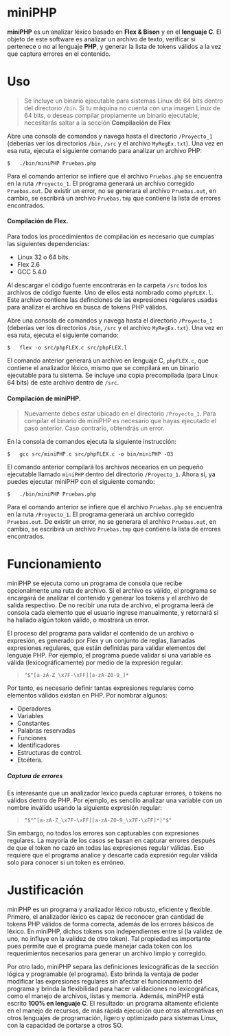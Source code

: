 # miniPHP

**miniPHP** es un analizar léxico basado en **Flex & Bison** y en el **lenguaje C**. El objeto de este software es analizar un archivo de texto, verificar si pertenece o no al lenguaje **PHP**, y generar la lista de tokens válidos a la vez que captura errores en el contenido.

# Uso

> Se incluye un binario ejecutable para sistemas Linux de 64 bits dentro del directorio `/bin`. Si tu máquina no cuenta con una imagen Linux de 64 bits, o deseas compilar propiamente un binario ejecutable, necesitarás saltar a la sección **Compilación de Flex**

Abre una consola de comandos y navega hasta el directorio `/Proyecto_1` (deberías ver los directorios `/bin`, `/src` y el archivo `MyRegEx.txt`). Una vez en esa ruta, ejecuta el siguiente comando para analizar un archivo PHP:

```shell
$   ./bin/miniPHP Pruebas.php
```
Para el comando anterior se infiere que el archivo `Pruebas.php` se encuentra en la ruta `/Proyecto_1`. El programa generará un archivo corregido `Pruebas.out`. De existir un error, no se generara el archivo `Pruebas.out`, en cambio, se escribirá un archivo `Pruebas.tmp` que contiene la lista de errores encontrados.

#### Compilación de Flex.
Para todos los procedimientos de compilación es necesario que cumplas las siguientes dependencias:
- Linux 32 o 64 bits.
- Flex 2.6
- GCC 5.4.0


Al descargar el código fuente encontrarás en la carpeta `/src` todos los archivos de código fuente. Uno de ellos está nombrado como `phpFLEX.l`. Este archivo contiene las definciones de las expresiones regulares usadas para analizar el archivo en busca de tokens PHP válidos.

Abre una consola de comandos y navega hasta el directorio `/Proyecto_1` (deberías ver los directorios `/bin`, `/src` y el archivo `MyRegEx.txt`). Una vez en esa ruta, ejecuta el siguiente comando:

```shell
$   flex -o src/phpFLEX.c src/phpFLEX.l
```

El comando anterior generará un archivo en lenguaje C, `phpFLEX.c`,  que contiene el analizador léxico, mismo que se compilará en un binario ejecutable para tu sistema. Se incluye una copia precompilada (para Linux 64 bits) de este archivo dentro de `/src`.

#### Compilación de miniPHP.

>Nuevamente debes estar ubicado en el directorio `/Proyecto_1`. Para compilar el binario de miniPHP es necesario que hayas ejecutado el paso anterior. Caso contrario, obtendrás un error.

En la consola de comandos ejecuta la siguiente instrucción:
```shell
$   gcc src/miniPHP.c src/phpFLEX.c -o bin/miniPHP -O3
```

El comando anterior compilará los archivos necearios en un pequeño ejecutable llamado `miniPHP` dentro del directorio `/Proyecto_1`. Ahora sí, ya puedes ejecutar miniPHP con el siguiente comando:

```shell
$   ./bin/miniPHP Pruebas.php
```
Para el comando anterior se infiere que el archivo `Pruebas.php` se encuentra en la ruta `/Proyecto_1`. El programa generará un archivo corregido `Pruebas.out`. De existir un error, no se generara el archivo `Pruebas.out`, en cambio, se escribirá un archivo `Pruebas.tmp` que contiene la lista de errores encontrados.

# Funcionamiento
miniPHP  se ejecuta como un programa de consola que recibe opcionalmente una ruta de archivo. Si el archivo es válido, el programa se encargará de analizar el contenido y generar los tokens y el archivo de salida respectivo. De no recibir una ruta de archivo, el programa leerá de consola cada elemento que el usuario ingrese manualmente, y retornará si ha hallado algún token válido, o mostrará un error.

El proceso del programa para validar el contenido de un archivo o expresión, es generado por Flex y un conjunto de reglas, llamadas expresiones regulares, que están definidas para validar elementos del lenguaje PHP. Por ejemplo, el programa puede validar si una variable es válida (lexicográficamente) por medio de la expresión regular:
>`"$"[a-zA-Z_\x7F-\xFF][a-zA-Z0-9_]*`

Por tanto, es necesario definir tantas expresiones regulares como elementos válidos existan en PHP. Por nombrar algunos:
- Operadores
- Variables
- Constantes
- Palabras reservadas
- Funciones
- Identificadores
- Estructuras de control.
- Etcétera.

##### Captura de errores
Es interesante que un analizador lexico pueda capturar errores, o tokens no válidos dentro de PHP. Por ejemplo, es sencillo analizar una variable con un nombre inválido usando la siguiente expresión regular:
>`"$"^[a-zA-Z_\x7F-\xFF][a-zA-Z0-9_\x7F-\xFF]*|"$"`

Sin embargo, no todos los errores son capturables con expresiones regulares. La mayoría de los casos se basan en capturar errores después de que el token no cazó en todas las expresiones regular válidas. Eso requiere que el programa analice y descarte cada expresión regular válida solo para conocer si un token es erróneo.

# Justificación
miniPHP es un programa y analizador léxico robusto, eficiente y flexible. Primero, el analizador léxico es capaz de reconocer gran cantidad de tokens PHP válidos de forma correcta, además de los errores básicos de léxico. En miniPHP, dichos tokens son independientes entre sí (la validez de uno, no influye en la validez de otro token). Tal propiedad es importante pues permite que el programa puede manejar cada token con los requerimientos necesarios para generar un archivo limpio y corregido.

Por otro lado, miniPHP separa las definiciones lexicográficas de la sección lógica y programable (el programa). Esto brinda la ventaja de poder modificar las expresiones regulares sin afectar el funcionamiento del programa y brinda la flexibilidad para hacer validaciones no lexicográficas, como el manejo de archivos, listas y memoria. Además, miniPHP está escrito **100% en lenguaje C**. El resultado: un programa altamente eficiente en el manejo de recursos, de más rápida ejecución que otras alternativas en otros lenguajes de programación, ligero y optimizado para sistemas Linux, con la capacidad de portarse a otros SO.
